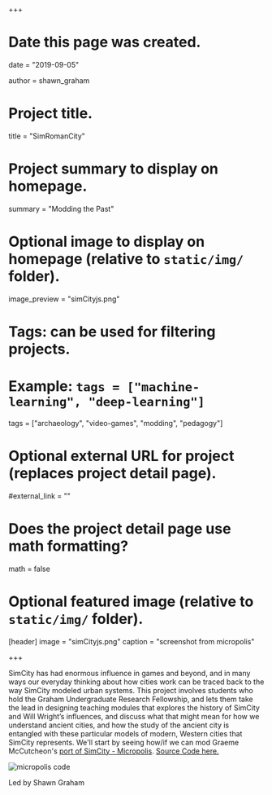 +++
# Date this page was created.
date = "2019-09-05"

author = shawn_graham

# Project title.
title = "SimRomanCity"

# Project summary to display on homepage.
summary = "Modding the Past"

# Optional image to display on homepage (relative to `static/img/` folder).
image_preview = "simCityjs.png"

# Tags: can be used for filtering projects.
# Example: `tags = ["machine-learning", "deep-learning"]`
tags = ["archaeology", "video-games", "modding", "pedagogy"]

# Optional external URL for project (replaces project detail page).
#external_link = ""

# Does the project detail page use math formatting?
math = false

# Optional featured image (relative to `static/img/` folder).
[header]
image = "simCityjs.png"
caption = "screenshot from micropolis"

+++

SimCity has had enormous influence in games and beyond, and in many ways our everyday thinking about how cities work can be traced back to the way SimCity modeled urban systems. This project involves students who hold the Graham Undergraduate Research Fellowship, and lets them take the lead in designing teaching modules that explores the history of SimCity and Will Wright’s influences, and discuss what that might mean for how we understand ancient cities, and how the study of the ancient city is entangled with these particular models of modern, Western cities that SimCity represents. We'll start by seeing how/if we can mod Graeme McCutcheon's [port of SimCity - Micropolis](http://www.graememcc.co.uk/micropolisJS/).  [Source Code here.](https://github.com/graememcc/micropolisJS)

![micropolis code](https://electricarchaeologist.files.wordpress.com/2019/08/screen-shot-2019-08-30-at-12.48.18-pm.png?w=1280&h=530)

Led by Shawn Graham


